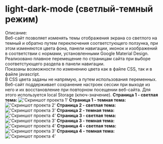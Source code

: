 # light-dark-mode (светлый-темный режим)
Описание: <br />
Веб-сайт позволяет изменять темы отображения экрана со светлого на темный и обратно путем переключения соответстующего ползунка, при этом изменяются цвета фона, панели навигации, иконок и изображений в соответствии с нормами, установленными Google Material Design.<br />
Реализовано плавное перемещение по страницам сайта при выборе соответстующего раздела в панели навигации.<br />
Показаны возможности по изменению цвета как в файле CSS, так и в файле javascript.<br />
В CSS цвета заданы не напрямую, а путем использования переменных.<br />
Веб-сайт поддерживает сохранение настроек сессии при выходе из него и их восстановление при повторном посещении веб-сайта. Для этого используется local Storage (ключ-значение).
**Страница 1 - светлая тема:**
!['Скриншот проекта 1'](images/screenshot01.PNG)
**Страница 1 - темная тема:**
!['Скриншот проекта 2'](images/screenshot02.PNG)
**Страница 2 - светлая тема:**
!['Скриншот проекта 3'](images/screenshot03.PNG)
**Страница 2 - темная тема:**
!['Скриншот проекта 4'](images/screenshot04.PNG)
**Страница 3 - светлая тема:**
!['Скриншот проекта 3'](images/screenshot05.PNG)
**Страница 3 - темная тема:**
!['Скриншот проекта 4'](images/screenshot06.PNG)
**Страница 4 - светлая тема:**
!['Скриншот проекта 3'](images/screenshot07.PNG)
**Страница 4 - темная тема:**
!['Скриншот проекта 4'](images/screenshot08.PNG)